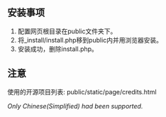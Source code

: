 ## 安装事项
1. 配置网页根目录在public文件夹下。
2. 将_install/install.php移到public内并用浏览器安装。
3. 安装成功，删除install.php。

## 注意
使用的开源项目列表:
public/static/page/credits.html

*Only Chinese(Simplified) had been supported.*